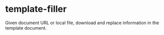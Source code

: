 # template-filler
Given document URL or local file, download and replace information in the template document.
